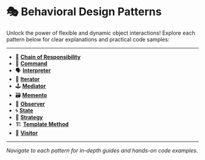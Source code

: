 # 🎭 **Behavioral Design Patterns**

Unlock the power of flexible and dynamic object interactions!
Explore each pattern below for clear explanations and practical code samples:

---

- 🔗 [**Chain of Responsibility**](chain_of_responsibility)
- 📝 [**Command**](command)
- 🗣️ [**Interpreter**](interpreter)
- 🔄 [**Iterator**](iterator)
- 🕹️ [**Mediator**](mediator)
- 🗃️ [**Memento**](memento)
- 👀 [**Observer**](observer)
- 🌀 [**State**](state)
- 🧠 [**Strategy**](strategy)
- 🏗️ [**Template Method**](template_method)
- 🧳 [**Visitor**](visitor)

---

_Navigate to each pattern for in-depth guides and hands-on code examples._
